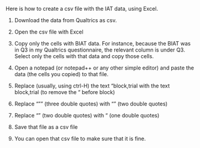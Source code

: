 Here is how to create a csv file with the IAT data, using Excel.

1. Download the data from Qualtrics as csv.

2. Open the csv file with Excel

3. Copy only the cells with BIAT data. For instance, because the BIAT was in Q3 in my Qualtrics questionnaire, the relevant column is under Q3. Select only the cells with that data and copy those cells.

4. Open a notepad (or notepad++ or any other simple editor) and paste the data (the cells you copied) to that file.

5. Replace (usually, using ctrl-H) the text “block,trial with the text block,trial (to remove the “ before block)

6. Replace “”” (three double quotes) with “” (two double quotes)

7. Replace “” (two double quotes) with “ (one double quotes)

8. Save that file as a csv file

9. You can open that csv file to make sure that it is fine.
